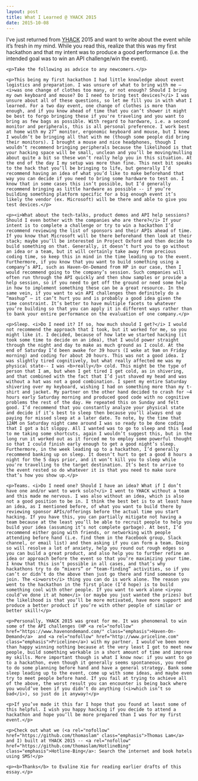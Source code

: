 ```yaml
--- 
layout: post 
title: What I Learned @ YHACK 2015
date: 2015-10-08
---
```

<div>
	<p>I’ve just returned from <a rel="nofollow" href="http://www.yhack.org/" class="emphasis">YHACK</a> 2015 and want to write about the event while it’s fresh in my mind. While you read this, realize that this was my first hackathon and that my intent was to produce a good performance (i.e. the intended goal was to win an API challenge/win the event).</p>

	<p>Take the following as advice to any newcomers.</p>

	<p>This being my first hackathon I had little knowledge about event logistics and preparation. I was unsure of what to bring with me — <i>was one change of clothes too many, or not enough? Should I bring my own keyboard and mouse? Do I need to bring test devices?</i> I was unsure about all of these questions, so let me fill you in with what I learned. For a two day event, one change of clothes is more than enough, and if you know ahead of time that you can’t shower it might be best to forgo bringing these if you're traveling and you want to bring as few bags as possible. With regard to hardware, i.e. a second monitor and peripherals, this is all personal preference. I work best at home with my 27” monitor, ergonomic keyboard and mouse, but I knew I wouldn’t be bringing all that with me (though some people did bring their monitors). I brought a mouse and nice headphones, though I wouldn’t recommend bringing peripherals because the likelihood is that your hacking space will be small, unclean and you’ll be moving/mulling about quite a bit so these won’t really help you in this situation. At the end of the day I my setup was more than fine. This next bit speaks to the hack that you’ll be bringing to life, but generally I’d recommend having an idea of what you’d like to make beforehand that way you can decide if you need to bring some hardware to test on. I know that in some cases this isn’t possible, but I’d generally recommend bringing as little hardware as possible -- if you’re building something platform specific for a big enough event it’s likely the vendor (ex. Microsoft) will be there and able to give you test devices.</p>

	<p><i>What about the tech-talks, product demos and API help sessions? Should I even bother with the companies who are there?</i> If your intent is to complete a challenge or try to win a hackathon I’d recommend reviewing the list of sponsors and their APIs ahead of time. If you know that Microsoft will be there beforehand then look at their stack; maybe you’ll be interested in Project Oxford and then decide to build something on that. Generally, it doesn’t hurt you to go without an idea or a team, but it will certainly take away from precious coding time, so keep this in mind in the time leading up to the event. Furthermore, if you know that you want to build something using a company’s API, such as Haven-On-Demand from HP in our case, then I would recommend going to the company’s session. Such companies will often run through the API quickly and then show samples or provide a help session, so if you need to get off the ground or need some help in how to implement something these can be a great resource. In the same vein, if you want to win API challenges then definitely do a “mashup” — it can’t hurt you and is probably a good idea given the time constraint. It’s better to have multiple facets to whatever you’re building so that you can apply it in different ways rather than to bank your entire performance on the evaluation of one company.</p>

	<p>Sleep. <i>Do I need it? If so, how much should I get?</i> I would not recommend the approach that I took, but it worked for me, so you might like it. I decided, because of how late we started hacking (it took some time to decide on an idea), that I would power straight through the night and day to make as much ground as I could. At the end of Saturday I’d been awake for 39 hours (I woke at 9am on Friday morning) and coding for about 20 hours. This was not a good idea. I was slightly tired cognitively, but what really affected me was my physical state-- I was <b>really</b> cold. This might be the type of person that I am, but when I get tired I get cold, as in shivering, and that combined with the fact that I’d just shaved my head and was without a hat was not a good combination. I spent my entire Saturday shivering over my keyboard, wishing I had on something more than my t-shirt and jacket. My partner on the other hand decided to crash for ~4 hours early Saturday morning and produced good code with no cognitive problems the rest of the day. He repeated this on Sunday and felt good. I’d recommend that you constantly analyze your physical state and decide if it’s best to sleep then because you’ll always end up paying for missed sleep at a later date. To note, by the time that 12AM on Saturday night came around I was so ready to be done coding that I got a bit sloppy. All I wanted was to go to sleep and this lead to me taking some shortcuts, again I wouldn’t suggest this, but in the long run it worked out as it forced me to employ some powerful thought so that I could finish early enough to get a good night’s sleep. Furthermore, in the week leading up to a hackathon, I’d generally recommend banking up on sleep. It doesn’t hurt to get a good 8 hours a night for the 5 days prior, and it won’t kill you to sleep while you're travelling to the target destination. It’s best to arrive to the event rested so do whatever it is that you need to make sure that’s how you show up.</p>

	<p>Teams. <i>Do I need one? Should I have an idea? What if I don’t have one and/or want to work solo?</i> I went to YHACK without a team and this made me nervous. I was also without an idea, which is also not a good position to be in. I think the best bet is to at least have an idea, as I mentioned before, of what you want to build there by reviewing sponsor APIs/offerings before the actual time you start hacking. If you have this, you can partially mitigate not having a team because at the least you’ll be able to recruit people to help you build your idea (assuming it’s not complete garbage). At best, I’d recommend either going with friends, or networking with people attending before hand (i.e. find them in the Facebook group, Slack channel, or email list) and then asking if you can form a team. Doing so will resolve a lot of anxiety, help you round out rough edges so you can build a great product, and also help you to further refine an idea or approach before the event so that you’re maximizing your time. I know that this isn’t possible in all cases, and that’s why hackathons try to do “mixers” or “team-finding” activities, so if you can’t or didn’t do the above then just go there and find someone to join. The <i>worst</i> thing you can do is work alone. The reason you went to the hackathon in the first place (I’d hope) is to build something cool with other people. If you want to work alone <i>you could’ve done it at home</i> (or maybe you just wanted the prizes) but the likelihood is that you’ll be more motivated, have more support and produce a better product if you’re with other people of similar or better skill!</p>

	<p>Personally, YHACK 2015 was great for me. It was phenomenal to win some of the API challenges (HP <a rel="nofollow" href="https://www.havenondemand.com/" class="emphasis">Haven-On-Demand</a>  and <a rel="nofollow" href="http://www.priceline.com" class="emphasis">Priceline</a>) with my partner. I would’ve been more than happy winning nothing because at the very least I got to meet new people, build something workable in a short amount of time and improve my skills. More important though is what I know now: if you want to go to a hackathon, even though it generally seems spontaneous, you need to do some planning before hand and have a general strategy. Bank some sleep leading up to the event, come up with some ideas, and maybe even try to meet people before hand. If you fail at trying to achieve all of the above, the worst result you can encounter is being back where you would’ve been if you didn’t do anything (<i>which isn’t so bad</i>), so just do it anyway!</p>

	<p>If you’ve made it this far I hope that you found at least some of this helpful. I wish you happy hacking if you decide to attend a hackathon and hope you’ll be more prepared than I was for my first event.</p>

	<p>Check out what we (<a rel="nofollow" href="https://github.com/thomaslam" class="emphasis">Thomas Lam</a> and I) built at YHACK 2015 -- <a rel="nofollow" href="https://github.com/thomaslam/HotlineBing" class="emphasis">Hotline-Bing</a>: Search the internet and book hotels using SMS!</p>

	<p><b>Thanks</b> to Evaline Xie for reading earlier drafts of this essay.</p>
</div>